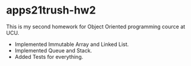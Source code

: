 # apps21trush-hw2

This is my second homework for Object Oriented programming cource at UCU.
- Implemented Immutable Array and Linked List.
- Implemented Queue and Stack.
- Added Tests for everything.
